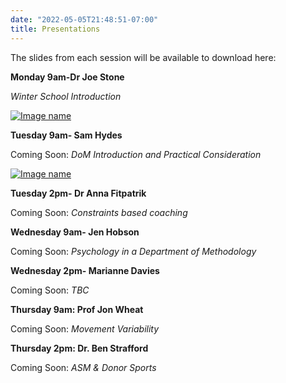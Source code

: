 ```yaml
---
date: "2022-05-05T21:48:51-07:00"
title: Presentations
---
```


The slides from each session will be available to download here:

**Monday 9am-Dr Joe Stone**

*Winter School Introduction*

[![Image name](/./slides/js_mon_9.png)](/./slides/js_mon_9_web.pdf)

**Tuesday 9am- Sam Hydes**

Coming Soon: *DoM Introduction and Practical Consideration*

[![Image name](/./slides/DoM_pic.png)](/./slides/DoM.pdf)

**Tuesday 2pm- Dr Anna Fitpatrik**

Coming Soon: *Constraints based coaching*

**Wednesday 9am- Jen Hobson**

Coming Soon: *Psychology in a Department of Methodology*

**Wednesday 2pm- Marianne Davies**

Coming Soon: *TBC*

**Thursday 9am: Prof Jon Wheat**

Coming Soon: *Movement Variability*

**Thursday 2pm: Dr. Ben Strafford**

Coming Soon: *ASM & Donor Sports*
